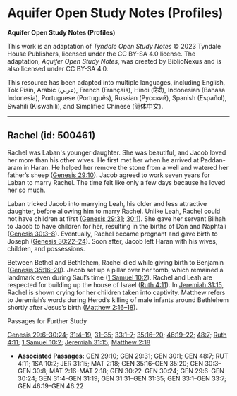 # Aquifer Open Study Notes (Profiles)

**Aquifer Open Study Notes (Profiles)**

This work is an adaptation of *Tyndale Open Study Notes* © 2023 Tyndale House Publishers, licensed under the CC BY\-SA 4\.0 license. The adaptation, *Aquifer Open Study Notes*, was created by BiblioNexus and is also licensed under CC BY\-SA 4\.0\.

This resource has been adapted into multiple languages, including English, Tok Pisin, Arabic (عربي), French (Français), Hindi (हिंदी), Indonesian (Bahasa Indonesia), Portuguese (Português), Russian (Русский), Spanish (Español), Swahili (Kiswahili), and Simplified Chinese (简体中文).



--------------------------------

## Rachel (id: 500461)

Rachel was Laban's younger daughter. She was beautiful, and Jacob loved her more than his other wives. He first met her when he arrived at Paddan\-aram in Haran. He helped her remove the stone from a well and watered her father’s sheep ([Genesis 29:10](https://ref.ly/Gen29:10)). Jacob agreed to work seven years for Laban to marry Rachel. The time felt like only a few days because he loved her so much.

Laban tricked Jacob into marrying Leah, his older and less attractive daughter, before allowing him to marry Rachel. Unlike Leah, Rachel could not have children at first ([Genesis 29:31](https://ref.ly/Gen29:31); [30:1](https://ref.ly/Gen30:1)). She gave her servant Bilhah to Jacob to have children for her, resulting in the births of Dan and Naphtali ([Genesis 30:3–8](https://ref.ly/Gen30:3-Gen30:8)). Eventually, Rachel became pregnant and gave birth to Joseph ([Genesis 30:22–24](https://ref.ly/Gen30:22-Gen30:24)). Soon after, Jacob left Haran with his wives, children, and possessions.

Between Bethel and Bethlehem, Rachel died while giving birth to Benjamin ([Genesis 35:16–20](https://ref.ly/Gen35:16-Gen35:20)). Jacob set up a pillar over her tomb, which remained a landmark even during Saul’s time ([1 Samuel 10:2](https://ref.ly/1Sam10:2)). Rachel and Leah are respected for building up the house of Israel ([Ruth 4:11](https://ref.ly/Ruth4:11)). In [Jeremiah 31:15](https://ref.ly/Jer31:15), Rachel is shown crying for her children taken into captivity. Matthew refers to Jeremiah’s words during Herod’s killing of male infants around Bethlehem shortly after Jesus’s birth ([Matthew 2:16–18](https://ref.ly/Matt2:16-Matt2:18)).

Passages for Further Study

[Genesis 29:6–30:24](https://ref.ly/Gen29:6-Gen30:24); [31:4–19](https://ref.ly/Gen31:4-Gen31:19), [31–35](https://ref.ly/Gen31:31-Gen31:35); [33:1–7](https://ref.ly/Gen33:1-Gen33:7); [35:16–20](https://ref.ly/Gen35:16-Gen35:20); [46:19–22](https://ref.ly/Gen46:19-Gen46:22); [48:7](https://ref.ly/Gen48:7); [Ruth 4:11](https://ref.ly/Ruth4:11); [1 Samuel 10:2](https://ref.ly/1Sam10:2); [Jeremiah 31:15](https://ref.ly/Jer31:15); [Matthew 2:18](https://ref.ly/Matt2:18)

* **Associated Passages:** GEN 29:10; GEN 29:31; GEN 30:1; GEN 48:7; RUT 4:11; 1SA 10:2; JER 31:15; MAT 2:18; GEN 35:16–GEN 35:20; GEN 30:3–GEN 30:8; MAT 2:16–MAT 2:18; GEN 30:22–GEN 30:24; GEN 29:6–GEN 30:24; GEN 31:4–GEN 31:19; GEN 31:31–GEN 31:35; GEN 33:1–GEN 33:7; GEN 46:19–GEN 46:22

